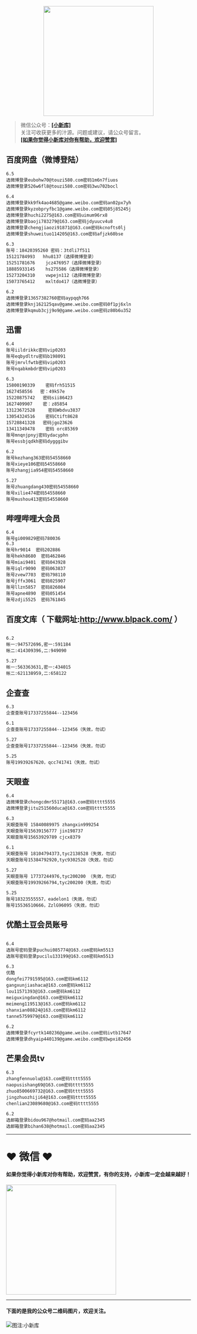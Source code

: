 <div align="center">
<a href="https://xiaoxinku.ys168.com">
<img width="300" src="https://s1.ax1x.com/2020/05/26/tiwdl8.gif"/>
</a>
</div>


>微信公众号：**<a href="#jump_1">[小新库]</a>**  
关注可收获更多的汁源。问题或建议，请公众号留言。  
**<a href="#jump_1">[如果你觉得小新库对你有帮助，欢迎赞赏]</a>**


## 百度网盘（微博登陆）

```
6.5
选微博登录eubohw70@touzi580.com密码1m6n7fiuos
选微博登录526w6fl8@touzi580.com密码3wu702bocl

6.4
选微博登录kk9fk4ao4685@game.weibo.com密码an02px7yh
选微博登录kyzobpryfbc1@game.weibo.com密码05j85245j
选微博登录huchi2275@163.com密码uimum96rx8
选微博登录baoji783279@163.com密码jdyuucv4u8
选微博登录chengjiaozi91871@163.com密码kcnofts0lj
选微博登录shuweituo114205@163.com密码afjzk60bse

6.3
账号：18420395260 密码：3tdli7f511
15121784993   hhu8137（选择微博登录）
15251781676    jcz476957（选择微博登录）
18885933145    hs275586（选择微博登录）
15273204310    vwpejn112（选择微博登录）
15073765412    mxltdo417（选微博登录）

6.2
选微博登录13657382760密码aypqqh766
选微博登录knj162125qav@game.weibo.com密码0f1pj6xln
选微博登录kqmub3cjj9o9@game.weibo.com密码z80b6u352

```

## 迅雷

```
6.4
账号iildrikkc密码vip0203
账号eqbydltru密码b198091
账号jmrvlfwtb密码vip0203
账号nqabkmbdr密码vip0203

6.3
15800190339    密码frh51515
1627458556   密：49k57e
15220875742   密码sii86423
1627409907    密：z85854
13123672528     密码Wbdvu3837
13054324516    密码Ctift8628
15728841328   密码jgo23626
13411349478    密码 orc85369
账号mnqnjpnyj密码ydacyphn
账号essbjqdkh密码dygggibv

6.2
账号kezhang363密码54558660
账号xieye106密码54558660
账号zhangjia954密码54558660

5.27
账号zhuangdang430密码54558660
账号xilie474密码54558660
账号mushou413密码54558660

```

## 哔哩哔哩大会员

```
6.4
账号gi009829密码780036
6.3
账号hr9014  密码202886
账号hekh8680  密码462846
账号miai9401  密码043928
账号iqlr9090  密码063837
账号zvew7703  密码798110
账号jffx3061  密码025907
账号llzn5857  密码826084
账号apne4890  密码051454
账号zdji5525  密码761845

```

## 百度文库（ 下载网址:http://www.blpack.com/ ）

```

6.2
帐一:947572696,密一:591184
帐二:414309396,二:949090

5.27
帐一:563363631,密一:434015
帐二:621138959,二:658122

```

## 企查查

```
6.3
企查查账号17337255844--123456

6.1
企查查账号17337255844--123456（失效，勿试）

5.27
企查查账号17337255844--123456（失效，勿试）

5.25
账号19939267620，qcc741741（失效，勿试）

```

## 天眼查

```
6.4
选微博登录chongcdmr55171@163.com密码tttt5555
选微博登录jitu251560duca@163.com密码tttt5555

6.3
天眼查账号 15840089975 zhangxin999254
天眼查账号15639156777 jin198737
天眼查账号15653929789 cjcx8379

6.1
天眼查账号 18104794373,tyc2138528（失效，勿试）
天眼查账号15384792920,tyc9302528（失效，勿试）

5.27
天眼查账号 17737244976,tyc200200 （失效，勿试）
天眼查账号19939266794,tyc200200（失效，勿试）

5.25
账号18323555557，eadelon1（失效，勿试）
账号15536510666，ZzlG96095（失效，勿试）

```

## 优酷土豆会员账号

```

6.4
选账号密码登录puchui085774@163.com密码km5513
选账号密码登录pucilu133199@163.com密码km5513

6.3
优酷
dongfei7791595@163.com密码km6112
gangxunjiashaca@163.com密码km6112
lou11571393@163.com密码km6112
meiguxingdan@163.com密码km6112
meimeng119513@163.com密码km6112
shanxian08824@163.com密码km6112
tanne5759979@163.com密码km6112

6.2
选微博登录fcyrtk140236@game.weibo.com密码ivtb17647
选微博登录dhyaip440139@game.weibo.com密码wpxi82456

```

## 芒果会员tv

```
6.3
zhangfennuolu@163.com密码tttt5555
naopusishang69@163.com密码tttt5555
zhuo8500669732@163.com密码tttt5555
jingzhuozhiji64@163.com密码tttt5555
chenlian23089680@163.com密码tttt5555

6.2
选邮箱登录bidou967@hotmail.com密码aa2345
选邮箱登录bihan638@hotmail.com密码aa2345

```

***

# ❤ 微信 ❤ 

#### 如果你觉得小新库对你有帮助，欢迎赞赏，有你的支持，小新库一定会越来越好！
<div>
<a href="https://s1.ax1x.com/2020/05/26/tiVwse.png">
<img width="300" src="https://camo.githubusercontent.com/be06971baed9105260e0ed5c03746108c30b527f/68747470733a2f2f63646e2e6275796d6561636f666665652e636f6d2f627574746f6e732f64656661756c742d6f72616e67652e706e67"/>
</a>
</div>

<a id="jump_1"></a> 
***
#### 下面的是我的公众号二维码图片，欢迎关注。  
![图注:小新库](https://s1.ax1x.com/2020/05/15/Ysg6dH.jpg) 

